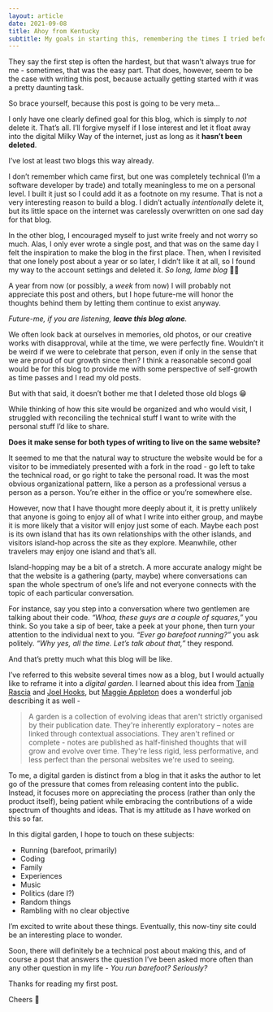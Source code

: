 ```yaml
---
layout: article
date: 2021-09-08
title: Ahoy from Kentucky
subtitle: My goals in starting this, remembering the times I tried before, and reframing it into a "digital garden."
---
```

They say the first step is often the hardest, but that wasn’t always true for me - sometimes, that was the easy part. That does, however, seem to be the case with writing this post, because actually getting started with _it_ was a pretty daunting task.

So brace yourself, because this post is going to be very meta…

I only have one clearly defined goal for this blog, which is simply to _not_ delete it. That’s all. I’ll forgive myself if I lose interest and let it float away into the digital Milky Way of the internet, just as long as it __hasn’t been deleted__.

I’ve lost at least two blogs this way already.

I don’t remember which came first, but one was completely technical (I’m a software developer by trade) and totally meaningless to me on a personal level. I built it just so I could add it as a footnote on my resume. That is not a very interesting reason to build a blog. I didn’t actually _intentionally_ delete it, but its little space on the internet was carelessly overwritten on one sad day for that blog.

In the other blog, I encouraged myself to just write freely and not worry so much. Alas, I only ever wrote a single post, and that was on the same day I felt the inspiration to make the blog in the first place. Then, when I revisited that one lonely post about a year or so later, I didn’t like it at all, so I found my way to the account settings and deleted it. _So long, lame blog_ ✌🏻

A year from now (or possibly, a _week_ from now) I will probably not appreciate this post and others, but I hope future-me will honor the thoughts behind them by letting them continue to exist anyway.

<div class="text-xl">

_Future-me, if you are listening, __leave this blog alone__._

</div>

We often look back at ourselves in memories, old photos, or our creative works with disapproval, while at the time, we were perfectly fine. Wouldn’t it be weird if we were to celebrate that person, even if only in the sense that we are proud of our growth since then? I think a reasonable second goal would be for this blog to provide me with some perspective of self-growth as time passes and I read my old posts.

But with that said, it doesn’t bother me that I deleted those old blogs 😁

While thinking of how this site would be organized and who would visit, I struggled with reconciling the technical stuff I want to write with the personal stuff I’d like to share.

__Does it make sense for both types of writing to live on the same website?__

It seemed to me that the natural way to structure the website would be for a visitor to be immediately presented with a fork in the road - go left to take the technical road, or go right to take the personal road. It was the most obvious organizational pattern, like a person as a professional versus a person as a person. You’re either in the office or you’re somewhere else.

However, now that I have thought more deeply about it, it is pretty unlikely that anyone is going to enjoy all of what I write into either group, and maybe it is more likely that a visitor will enjoy just some of each. Maybe each post is its own island that has its own relationships with the other islands, and visitors island-hop across the site as they explore. Meanwhile, other travelers may enjoy one island and that’s all.

Island-hopping may be a bit of a stretch. A more accurate analogy might be that the website is a gathering (party, maybe) where conversations can span the whole spectrum of one’s life and not everyone connects with the topic of each particular conversation.

For instance, say you step into a conversation where two gentlemen are talking about their code. _“Whoa, these guys are a couple of squares,”_ you think. So you take a sip of beer, take a peek at your phone, then turn your attention to the individual next to you. _“Ever go barefoot running?”_ you ask politely. _“Why yes, all the time. Let’s talk about that,”_ they respond.

And that’s pretty much what this blog will be like.

I’ve referred to this website several times now as a blog, but I would actually like to reframe it into a _digital garden_. I learned about this idea from [Tania Rascia](https://www.taniarascia.com/) and [Joel Hooks](https://joelhooks.com/digital-garden), but [Maggie Appleton](https://maggieappleton.com/garden-history) does a wonderful job describing it as well -

> A garden is a collection of evolving ideas that aren't strictly organised by their publication date. They're inherently exploratory – notes are linked through contextual associations. They aren't refined or complete - notes are published as half-finished thoughts that will grow and evolve over time. They're less rigid, less performative, and less perfect than the personal websites we're used to seeing.

To me, a digital garden is distinct from a blog in that it asks the author to let go of the pressure that comes from releasing content into the public. Instead, it focuses more on appreciating the process (rather than only the product itself), being patient while embracing the contributions of a wide spectrum of thoughts and ideas. That is my attitude as I have worked on this so far.

In this digital garden, I hope to touch on these subjects:

- Running (barefoot, primarily)
- Coding
- Family
- Experiences
- Music
- Politics (dare I?)
- Random things
- Rambling with no clear objective

I’m excited to write about these things. Eventually, this now-tiny site could be an interesting place to wonder.

Soon, there will definitely be a technical post about making this, and of course a post that answers the question I’ve been asked more often than any other question in my life - _You run barefoot? Seriously?_

Thanks for reading my first post.

Cheers 🍻
